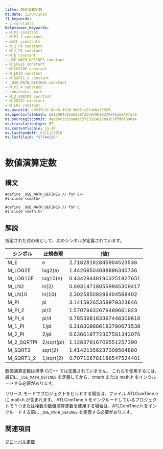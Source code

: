 ```yaml
---
title: 数値演算定数
ms.date: 11/04/2016
f1_keywords:
- c.constants
helpviewer_keywords:
- M_PI constant
- M_PI_2 constant
- math constants
- M_2_PI constant
- M_1_PI constant
- M_E constant
- USE_MATH_DEFINES constant
- M_LOG2E constant
- M_LOG10E constant
- M_LN10 constant
- M_SQRT1_2 constant
- _USE_MATH_DEFINES constant
- M_PI_4 constant
- constants, math
- M_2_SQRTPI constant
- M_SQRT2 constant
- M_LN2 constant
ms.assetid: db533c3f-6ae8-4520-9d35-c8fabbef3529
ms.openlocfilehash: bd17004585e0238f36b939b19379ef62e349fac9
ms.sourcegitcommit: dedd4c3cb28adec3793329018b9163ffddf890a4
ms.translationtype: HT
ms.contentlocale: ja-JP
ms.lasthandoff: 03/11/2019
ms.locfileid: "57744155"
---
```

# <a name="math-constants"></a>数値演算定数

## <a name="syntax"></a>構文

```
#define _USE_MATH_DEFINES // for C++
#include <cmath>

#define _USE_MATH_DEFINES // for C
#include <math.h>
```

## <a name="remarks"></a>解説

指定された式の値として、次のシンボルが定義されています。

|シンボル|正規表現|[値]|
|------------|----------------|-----------|
|M_E|e|2.71828182845904523536|
|M_LOG2E|log2(e)|1.44269504088896340736|
|M_LOG10E|log10(e)|0.434294481903251827651|
|M_LN2|ln(2)|0.693147180559945309417|
|M_LN10|ln(10)|2.30258509299404568402|
|M_PI|pi|3.14159265358979323846|
|M_PI_2|pi/2|1.57079632679489661923|
|M_PI_4|pi/4|0.785398163397448309616|
|M_1_PI|1/pi|0.318309886183790671538|
|M_2_PI|2/pi|0.636619772367581343076|
|M_2_SQRTPI|2/sqrt(pi)|1.12837916709551257390|
|M_SQRT2|sqrt(2)|1.41421356237309504880|
|M_SQRT1_2|1/sqrt(2)|0.707106781186547524401|

数値演算定数は標準 C/C++ では定義されていません。 これらを使用するには、最初に `_USE_MATH_DEFINES` を定義してから、cmath または math.h をインクルードする必要があります。

リリース モードでプロジェクトをビルドする場合は、ファイル ATLComTime.h に math.h が含まれます。 ATLComTime.h をインクルードしているプロジェクトで 1 つまたは複数の数値演算定数を使用する場合は、ATLComTime.h をインクルードする前に `_USE_MATH_DEFINES` を定義する必要があります。

## <a name="see-also"></a>関連項目

[グローバル定数](../c-runtime-library/global-constants.md)
